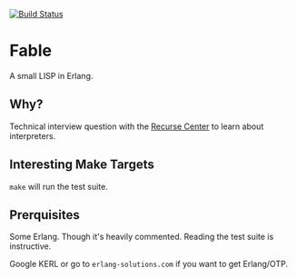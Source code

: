 [![Build Status](https://travis-ci.org/Dzol/Fable.svg?branch=master)](https://travis-ci.org/Dzol/Fable)

# Fable

A small LISP in Erlang.

## Why?

Technical interview question with the [Recurse Center](https://www.recurse.com/) to learn about interpreters.

<p><script async defer src="https://www.recurse-scout.com/loader.js?t=2443fbcd7027703f5da2a2cee9cc8935"></script></P>

## Interesting Make Targets

`make` will run the test suite.

## Prerquisites

Some Erlang.
Though it's heavily commented.
Reading the test suite is instructive.

Google KERL or go to `erlang-solutions.com` if you want to get Erlang/OTP.
